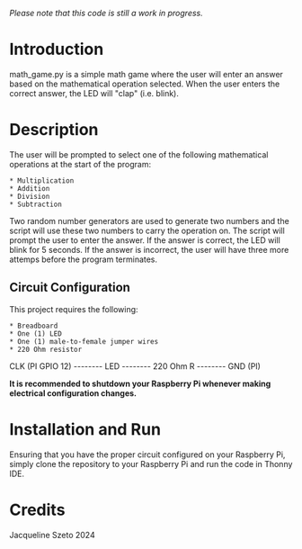 *Please note that this code is still a work in progress.*

# Introduction
math_game.py is a simple math game where the user will enter an answer based on the mathematical operation selected. When the user enters the correct answer, the LED will "clap" (i.e. blink).

# Description
The user will be prompted to select one of the following mathematical operations at the start of the program:

    * Multiplication
    * Addition
    * Division
    * Subtraction

Two random number generators are used to generate two numbers and the script will use these two numbers to carry the operation on. The script will prompt the user to enter the answer. If the answer is correct, the LED will blink for 5 seconds. If the answer is incorrect, the user will have three more attemps before the program terminates.

## Circuit Configuration
This project requires the following:

    * Breadboard
    * One (1) LED
    * One (1) male-to-female jumper wires
    * 220 Ohm resistor

CLK (PI GPIO 12) -------- LED -------- 220 Ohm R -------- GND (PI)

**It is recommended to shutdown your Raspberry Pi whenever making electrical configuration changes.**

# Installation and Run
Ensuring that you have the proper circuit configured on your Raspberry Pi, simply clone the repository to your Raspberry Pi and run the code in Thonny IDE.

# Credits
Jacqueline Szeto
2024


